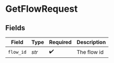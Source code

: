 # GetFlowRequest


## Fields

| Field              | Type               | Required           | Description        |
| ------------------ | ------------------ | ------------------ | ------------------ |
| `flow_id`          | *str*              | :heavy_check_mark: | The flow id        |